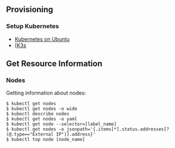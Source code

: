 ## Provisioning 

### Setup Kubernetes 

- [Kubernetes on Ubuntu](https://gist.github.com/ruanbekker/38a38aea5f325f7fa4a19e795ef4f0d0)
- [[K3s](https://github.com/rancher/k3s#quick-start)

## Get Resource Information


### Nodes

Getting information about nodes:

```
$ kubectl get nodes
$ kubectl get nodes -o wide
$ kubectl describe nodes
$ kubectl get nodes -o yaml
$ kubectl get node --selector=[label_name]
$ kubectl get nodes -o jsonpath='{.items[*].status.addresses[?(@.type=="External IP")].address}'
$ kubectl top node [node_name]
```
